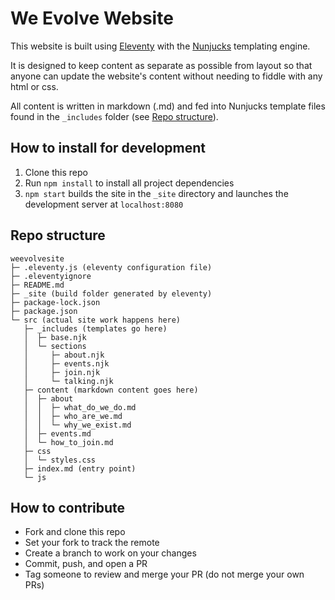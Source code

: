 # We Evolve Website

This website is built using [Eleventy](https://www.11ty.dev) with the [Nunjucks](https://mozilla.github.io/nunjucks/) templating engine.

It is designed to keep content as separate as possible from layout so that anyone can update the website's content without needing to fiddle with any html or css.

All content is written in markdown (.md) and fed into Nunjucks template files found in the `_includes` folder (see [Repo structure](#repo-structure)).


## How to install for development

1. Clone this repo
2. Run `npm install` to install all project dependencies
3. `npm start` builds the site in the `_site` directory and launches the development server at `localhost:8080`

## <a id="repo-structure"></a>Repo structure

```
weevolvesite
├─ .eleventy.js (eleventy configuration file)
├─ .eleventyignore
├─ README.md
├─ _site (build folder generated by eleventy)
├─ package-lock.json
├─ package.json
└─ src (actual site work happens here)
   ├─ _includes (templates go here)
   │  ├─ base.njk
   │  └─ sections
   │     ├─ about.njk
   │     ├─ events.njk
   │     ├─ join.njk
   │     └─ talking.njk
   ├─ content (markdown content goes here)
   │  ├─ about
   │  │  ├─ what_do_we_do.md
   │  │  ├─ who_are_we.md
   │  │  └─ why_we_exist.md
   │  ├─ events.md
   │  └─ how_to_join.md
   ├─ css
   │  └─ styles.css
   ├─ index.md (entry point)
   └─ js

```

## How to contribute

- Fork and clone this repo
- Set your fork to track the remote
- Create a branch to work on your changes
- Commit, push, and open a PR
- Tag someone to review and merge your PR (do not merge your own PRs)

